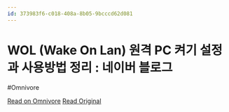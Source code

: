 ```yaml
---
id: 373983f6-c018-408a-8b05-9bcccd62d081
---
```


# WOL (Wake On Lan) 원격 PC 켜기 설정과 사용방법 정리 : 네이버 블로그
#Omnivore

[Read on Omnivore](https://omnivore.app/me/https-m-blog-naver-com-mulmandu-camp-222382017727-18eb1e5ecac)
[Read Original](https://m.blog.naver.com/mulmandu-camp/222382017727)

